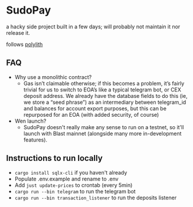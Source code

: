 # SudoPay

a hacky side project built in a few days; will probably not maintain it nor release it.

follows [polylith](https://polylith.gitbook.io/polylith/)

## FAQ
- Why use a monolithic contract?
    - Gas isn’t claimable otherwise; if this becomes a problem, it’s fairly trivial for us to switch to EOA’s like a typical telegram bot, or CEX deposit address. We already have the database fields to do this (ie, we store a “seed phrase”) as an intermediary between telegram_id and balances for account export purposes, but this can be repurposed for an EOA (with added security, of course)
- Wen launch?
    - SudoPay doesn't really make any sense to run on a testnet, so it'll launch with Blast mainnet (alongside many more in-development features).

## Instructions to run locally
- `cargo install sqlx-cli` if you haven't already
- Populate .env.example and rename to .env
- Add `just update-prices` to crontab (every 5min)
- `cargo run --bin telegram` to run the telegram bot
- `cargo run --bin transaction_listener` to run the deposits listener
